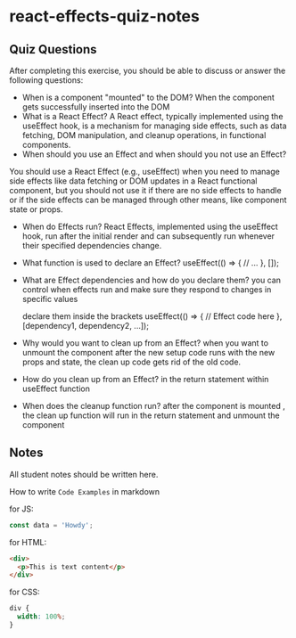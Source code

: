 # react-effects-quiz-notes

## Quiz Questions

After completing this exercise, you should be able to discuss or answer the following questions:

- When is a component "mounted" to the DOM?
  When the component gets successfully inserted into the DOM
- What is a React Effect?
  A React effect, typically implemented using the useEffect hook, is a mechanism for managing side effects, such as data fetching, DOM manipulation, and cleanup operations, in functional components.
- When should you use an Effect and when should you not use an Effect?

You should use a React Effect (e.g., useEffect) when you need to manage side effects like data fetching or DOM updates in a React functional component, but you should not use it if there are no side effects to handle or if the side effects can be managed through other means, like component state or props.

- When do Effects run?
  React Effects, implemented using the useEffect hook, run after the initial render and can subsequently run whenever their specified dependencies change.

- What function is used to declare an Effect?
  useEffect(() => {
  // ...
  }, []);

- What are Effect dependencies and how do you declare them?
  you can control when effects run and make sure they respond to changes in specific values

  declare them inside the brackets
  useEffect(() => {
  // Effect code here
  }, [dependency1, dependency2, ...]);

- Why would you want to clean up from an Effect?
  when you want to unmount the component after the new setup code runs with the new props and state, the clean up code gets rid of the old code.

- How do you clean up from an Effect?
  in the return statement within useEffect function
- When does the cleanup function run?
  after the component is mounted , the clean up function will run in the return statement and unmount the component

## Notes

All student notes should be written here.

How to write `Code Examples` in markdown

for JS:

```javascript
const data = 'Howdy';
```

for HTML:

```html
<div>
  <p>This is text content</p>
</div>
```

for CSS:

```css
div {
  width: 100%;
}
```
